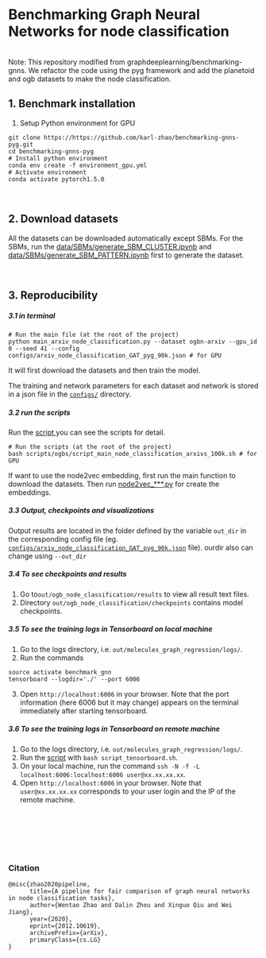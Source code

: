 

# Benchmarking Graph Neural Networks for node classification

<br>
Note: This repository modified from graphdeeplearning/benchmarking-gnns.
We refactor the code using the pyg framework and add the planetoid and ogb datasets to make the node classification.

## 1. Benchmark installation

1. Setup Python environment for GPU

```
git clone https://https://github.com/karl-zhao/benchmarking-gnns-pyg.git
cd benchmarking-gnns-pyg
# Install python environment
conda env create -f environment_gpu.yml 
# Activate environment
conda activate pytorch1.5.0
```

<br>

## 2. Download datasets

All the datasets can be downloaded automatically except SBMs. For the SBMs, run the [data/SBMs/generate_SBM_CLUSTER.ipynb](data/SBMs/generate_SBM_CLUSTER.ipynb) and [data/SBMs/generate_SBM_PATTERN.ipynb](data/SBMs/generate_SBM_PATTERN.ipynb) first to generate the dataset.




<br>

## 3. Reproducibility 

##### 3.1 in terminal
```
# Run the main file (at the root of the project)
python main_arxiv_node_classification.py --dataset ogbn-arxiv --gpu_id 0 --seed 41 --config configs/arxiv_node_classification_GAT_pyg_90k.json # for GPU
```
It will first download the datasets and then train the model.

The training and network parameters for each dataset and network is stored in a json file in the [`configs/`](../configs) directory.

##### 3.2 run the scripts
Run the [script](scripts/),you can see the scripts for detail.
```
# Run the scripts (at the root of the project)
bash scripts/ogbs/script_main_node_classification_arxivs_100k.sh # for GPU
```

If want to use the node2vec embedding, first run the main function to download the datasets. Then run [node2vec_***.py](data/) for create the embeddings.

##### 3.3 Output, checkpoints and visualizations

Output results are located in the folder defined by the variable `out_dir` in the corresponding config file (eg. [`configs/arxiv_node_classification_GAT_pyg_90k.json`](../configs/arxiv_node_classification_GAT_pyg_90k.json) file). 
ourdir also can change using `--out_dir `

##### 3.4 To see checkpoints and results
1. Go to`out/ogb_node_classification/results` to view all result text files.
2. Directory `out/ogb_node_classification/checkpoints` contains model checkpoints.

##### 3.5 To see the training logs in Tensorboard on local machine
1. Go to the logs directory, i.e. `out/molecules_graph_regression/logs/`.
2. Run the commands
```
source activate benchmark_gnn
tensorboard --logdir='./' --port 6006
```
3. Open `http://localhost:6006` in your browser. Note that the port information (here 6006 but it may change) appears on the terminal immediately after starting tensorboard.


##### 3.6 To see the training logs in Tensorboard on remote machine
1. Go to the logs directory, i.e. `out/molecules_graph_regression/logs/`.
2. Run the [script](script_tensorboard.sh) with `bash script_tensorboard.sh`.
3. On your local machine, run the command `ssh -N -f -L localhost:6006:localhost:6006 user@xx.xx.xx.xx`.
4. Open `http://localhost:6006` in your browser. Note that `user@xx.xx.xx.xx` corresponds to your user login and the IP of the remote machine.
<br>


<br><br><br>

### Citation


```
@misc{zhao2020pipeline,
      title={A pipeline for fair comparison of graph neural networks in node classification tasks}, 
      author={Wentao Zhao and Dalin Zhou and Xinguo Qiu and Wei Jiang},
      year={2020},
      eprint={2012.10619},
      archivePrefix={arXiv},
      primaryClass={cs.LG}
}
``` 

